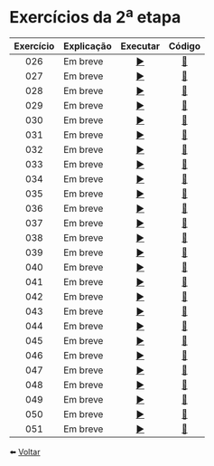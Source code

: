 # Exercícios da 2<sup>a</sup> etapa

Exercício | Explicação | Executar | Código
:---------: | :------ | :-------: | :-------:
026 | Em breve | [ ▶️ ](https://eteot.github.io/exercicios-javascript-2024/exercicios/etapa1/026) | [ 📝 ](https://github.com/eteot/exercicios-javascript-2024/tree/main/exercicios/etapa1/026)
027 | Em breve | [ ▶️ ](https://eteot.github.io/exercicios-javascript-2024/exercicios/etapa1/027) | [ 📝 ](https://github.com/eteot/exercicios-javascript-2024/tree/main/exercicios/etapa1/027)
028 | Em breve | [ ▶️ ](https://eteot.github.io/exercicios-javascript-2024/exercicios/etapa1/028) | [ 📝 ](https://github.com/eteot/exercicios-javascript-2024/tree/main/exercicios/etapa1/028)
029 | Em breve | [ ▶️ ](https://eteot.github.io/exercicios-javascript-2024/exercicios/etapa1/029) | [ 📝 ](https://github.com/eteot/exercicios-javascript-2024/tree/main/exercicios/etapa1/029)
030 | Em breve | [ ▶️ ](https://eteot.github.io/exercicios-javascript-2024/exercicios/etapa1/030) | [ 📝 ](https://github.com/eteot/exercicios-javascript-2024/tree/main/exercicios/etapa1/030)
031 | Em breve | [ ▶️ ](https://eteot.github.io/exercicios-javascript-2024/exercicios/etapa1/031) | [ 📝 ](https://github.com/eteot/exercicios-javascript-2024/tree/main/exercicios/etapa1/031)
032 | Em breve | [ ▶️ ](https://eteot.github.io/exercicios-javascript-2024/exercicios/etapa1/032) | [ 📝 ](https://github.com/eteot/exercicios-javascript-2024/tree/main/exercicios/etapa1/032)
033 | Em breve | [ ▶️ ](https://eteot.github.io/exercicios-javascript-2024/exercicios/etapa1/033) | [ 📝 ](https://github.com/eteot/exercicios-javascript-2024/tree/main/exercicios/etapa1/033)
034 | Em breve | [ ▶️ ](https://eteot.github.io/exercicios-javascript-2024/exercicios/etapa1/034) | [ 📝 ](https://github.com/eteot/exercicios-javascript-2024/tree/main/exercicios/etapa1/034)
035 | Em breve | [ ▶️ ](https://eteot.github.io/exercicios-javascript-2024/exercicios/etapa1/035) | [ 📝 ](https://github.com/eteot/exercicios-javascript-2024/tree/main/exercicios/etapa1/035)
036 | Em breve | [ ▶️ ](https://eteot.github.io/exercicios-javascript-2024/exercicios/etapa1/036) | [ 📝 ](https://github.com/eteot/exercicios-javascript-2024/tree/main/exercicios/etapa1/036)
037 | Em breve | [ ▶️ ](https://eteot.github.io/exercicios-javascript-2024/exercicios/etapa1/037) | [ 📝 ](https://github.com/eteot/exercicios-javascript-2024/tree/main/exercicios/etapa1/037)
038 | Em breve | [ ▶️ ](https://eteot.github.io/exercicios-javascript-2024/exercicios/etapa1/038) | [ 📝 ](https://github.com/eteot/exercicios-javascript-2024/tree/main/exercicios/etapa1/038)
039 | Em breve | [ ▶️ ](https://eteot.github.io/exercicios-javascript-2024/exercicios/etapa1/039) | [ 📝 ](https://github.com/eteot/exercicios-javascript-2024/tree/main/exercicios/etapa1/039)
040 | Em breve | [ ▶️ ](https://eteot.github.io/exercicios-javascript-2024/exercicios/etapa1/040) | [ 📝 ](https://github.com/eteot/exercicios-javascript-2024/tree/main/exercicios/etapa1/040)
041 | Em breve | [ ▶️ ](https://eteot.github.io/exercicios-javascript-2024/exercicios/etapa1/041) | [ 📝 ](https://github.com/eteot/exercicios-javascript-2024/tree/main/exercicios/etapa1/041)
042 | Em breve | [ ▶️ ](https://eteot.github.io/exercicios-javascript-2024/exercicios/etapa1/042) | [ 📝 ](https://github.com/eteot/exercicios-javascript-2024/tree/main/exercicios/etapa1/042)
043 | Em breve | [ ▶️ ](https://eteot.github.io/exercicios-javascript-2024/exercicios/etapa1/043) | [ 📝 ](https://github.com/eteot/exercicios-javascript-2024/tree/main/exercicios/etapa1/043)
044 | Em breve | [ ▶️ ](https://eteot.github.io/exercicios-javascript-2024/exercicios/etapa1/044) | [ 📝 ](https://github.com/eteot/exercicios-javascript-2024/tree/main/exercicios/etapa1/044)
045 | Em breve | [ ▶️ ](https://eteot.github.io/exercicios-javascript-2024/exercicios/etapa1/045) | [ 📝 ](https://github.com/eteot/exercicios-javascript-2024/tree/main/exercicios/etapa1/045)
046 | Em breve | [ ▶️ ](https://eteot.github.io/exercicios-javascript-2024/exercicios/etapa1/046) | [ 📝 ](https://github.com/eteot/exercicios-javascript-2024/tree/main/exercicios/etapa1/046)
047 | Em breve | [ ▶️ ](https://eteot.github.io/exercicios-javascript-2024/exercicios/etapa1/047) | [ 📝 ](https://github.com/eteot/exercicios-javascript-2024/tree/main/exercicios/etapa1/047)
048 | Em breve | [ ▶️ ](https://eteot.github.io/exercicios-javascript-2024/exercicios/etapa1/048) | [ 📝 ](https://github.com/eteot/exercicios-javascript-2024/tree/main/exercicios/etapa1/048)
049 | Em breve | [ ▶️ ](https://eteot.github.io/exercicios-javascript-2024/exercicios/etapa1/049) | [ 📝 ](https://github.com/eteot/exercicios-javascript-2024/tree/main/exercicios/etapa1/049)
050 | Em breve | [ ▶️ ](https://eteot.github.io/exercicios-javascript-2024/exercicios/etapa1/050) | [ 📝 ](https://github.com/eteot/exercicios-javascript-2024/tree/main/exercicios/etapa1/050)
051 | Em breve | [ ▶️ ](https://eteot.github.io/exercicios-javascript-2024/exercicios/etapa1/051) | [ 📝 ](https://github.com/eteot/exercicios-javascript-2024/tree/main/exercicios/etapa1/051)


⬅️ [ Voltar ](https://eteot.github.io/exercicios-javascript-2024/exercicios/)